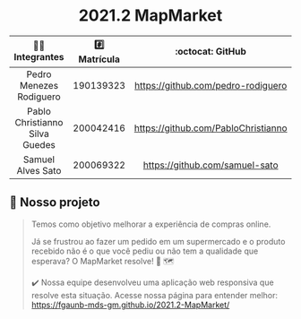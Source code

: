 <div align="center">
   <h1> 2021.2 MapMarket </h1>
</div>

| 🧑‍🎓 Integrantes | #️⃣ Matrícula | :octocat: GitHub |
| :--: | :-------: | :---: |
| Pedro Menezes Rodiguero | 190139323 | https://github.com/pedro-rodiguero |
| Pablo Christianno Silva Guedes | 200042416 | https://github.com/PabloChristianno |
| Samuel Alves Sato | 200069322 | https://github.com/samuel-sato |

## 📄 Nosso projeto
 >   Temos como objetivo melhorar a experiência de compras online. 
 > 
 >   Já se frustrou ao fazer um pedido em um supermercado e o produto recebido 
 >   não é o que você pediu ou não tem a qualidade que esperava? O MapMarket resolve! 🛒 🗺️
 > 
 > ✔️ Nossa equipe desenvolveu uma aplicação web responsiva que resolve esta situação. 
 >   Acesse nossa página para entender melhor: https://fgaunb-mds-gm.github.io/2021.2-MapMarket/


